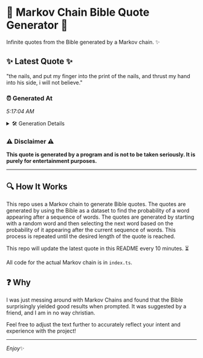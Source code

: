 # 📖 Markov Chain Bible Quote Generator 📖

Infinite quotes from the Bible generated by a Markov chain. ✨

## ✨ Latest Quote ✨
"the nails, and put my finger into the print of the nails, and thrust my hand into his side, i will not believe."

### ⏰ Generated At
*5:17:04 AM*

<details>
    <summary>🛠️ Generation Details</summary>
    <p>
        <strong>🌱 Seed:</strong> the<br>
        <strong>🔄 Iterations:</strong> 22<br>
        <strong>📜 Context History:</strong><br>[ the ]: nails,<br>[ the, nails, ]: and<br>[ the, nails,, and ]: put<br>[ the, nails,, and, put ]: my<br>[ the, nails,, and, put, my ]: finger<br>[ the, nails,, and, put, my, finger ]: into<br>[ nails,, and, put, my, finger, into ]: the<br>[ and, put, my, finger, into, the ]: print<br>[ put, my, finger, into, the, print ]: of<br>[ my, finger, into, the, print, of ]: the<br>[ finger, into, the, print, of, the ]: nails,<br>[ into, the, print, of, the, nails, ]: and<br>[ the, print, of, the, nails,, and ]: thrust<br>[ print, of, the, nails,, and, thrust ]: my<br>[ of, the, nails,, and, thrust, my ]: hand<br>[ the, nails,, and, thrust, my, hand ]: into<br>[ nails,, and, thrust, my, hand, into ]: his<br>[ and, thrust, my, hand, into, his ]: side,<br>[ thrust, my, hand, into, his, side, ]: i<br>[ my, hand, into, his, side,, i ]: will<br>[ hand, into, his, side,, i, will ]: not<br>[ into, his, side,, i, will, not ]: believe.<br>
    </p>
</details>

### ⚠️ Disclaimer ⚠️
**This quote is generated by a program and is not to be taken seriously. It is purely for entertainment purposes.**

---

## 🔍 How It Works

This repo uses a Markov chain to generate Bible quotes. The quotes are generated by using the Bible as a dataset to find the probability of a word appearing after a sequence of words. The quotes are generated by starting with a random word and then selecting the next word based on the probability of it appearing after the current sequence of words. This process is repeated until the desired length of the quote is reached.

This repo will update the latest quote in this README every 10 minutes. ⏳

All code for the actual Markov chain is in `index.ts`.

## ❓ Why

I was just messing around with Markov Chains and found that the Bible surprisingly yielded good results when prompted. 
It was suggested by a friend, and I am in no way christian.

Feel free to adjust the text further to accurately reflect your intent and experience with the project!

---

*Enjoy*✨
